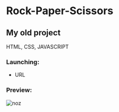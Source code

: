 # Rock-Paper-Scissors
<h2>My old project</h2>
<p>HTML, CSS, JAVASCRIPT</p>
<h3>Launching:</h3>
<ul>
  <li>URL</li>
</ul>
<h3>Preview:</h3>

![noz](https://github.com/tchelmecki/Rock-Paper-Scissors/assets/121833733/2af10d12-0376-435c-949f-883499b48517)


